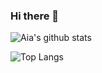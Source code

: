 ### Hi there 👋

![Aia's github stats](https://github-readme-stats.vercel.app/api?username=AiaRup&show_icons=true&count_private=true&theme=nightowl)

![Top Langs](https://github-readme-stats.vercel.app/api/top-langs/?username=AiaRup&layout=compact&theme=nightowl)

<!--
**AiaRup/AiaRup** is a ✨ _special_ ✨ repository because its `README.md` (this file) appears on your GitHub profile.

Here are some ideas to get you started:

- 🔭 I’m currently working on ...
- 🌱 I’m currently learning ...
- 👯 I’m looking to collaborate on ...
- 🤔 I’m looking for help with ...
- 💬 Ask me about ...
- 📫 How to reach me: ...
- 😄 Pronouns: ...
- ⚡ Fun fact: ...
-->
